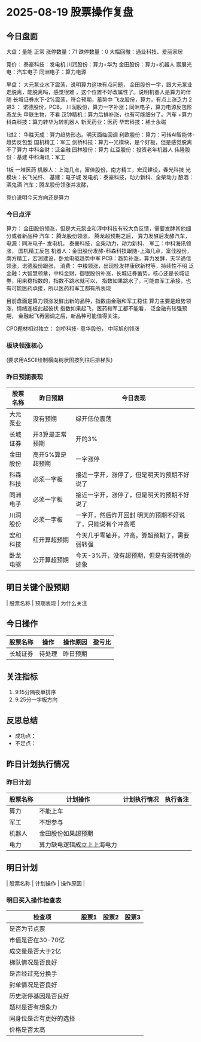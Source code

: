 # 2025-08-19 股票操作复盘

## 今日盘面
大盘：量能 正常
涨停数量：71
跌停数量：0
大幅回撤：通业科技、爱丽家居

竞价：
泰豪科技：发电机
川润股份：算力+华为
金田股份：算力+机器人
宸展光电：汽车电子
同洲电子：算力电源

早盘：
大元泵业水下震荡，说明算力这块有点问题，
金田股份一字，跟大元泵业走脱离，能脱离吗，感觉很难 ，这个位置不好改属性了。说明机器人是算力的伴随
长城证券水下-2%震荡，符合预期，蓄势中
飞龙股份，算力，有点上涨乏力
2进3 ： 诺德股份，PCB， 川润股份，算力一字补涨；同洲电子，算力电源反包形态龙头
申联生物，不看
汉钟精机：算力后排补涨，也有可能细分了。汽车 +算力
科森科技：算力转华为转机器人
新天药业：医药
华宏科技：稀土永磁

1进2：
华胜天成：算力趋势形态。明天面临回调
利欧股份：算力：可转AI智能体-趋势反包型
国机精工：军工
剑桥科技：算力--光模块，是个好板，但是感觉脱离不了算力
中科金财：泛金融
园林股份：算力
红豆股份：投资老年机器人
伟隆股份：基建
中科海讯：军工

1板
一堆医药
机器人：上海几点，富佳股份，南方精工，宏润建设，春光科技
光模块：长飞光纤、
基建：电子城
发电机：泰豪科技，动力新科、全柴动力
酿酒：酒鬼酒
汽车：腾龙股份领涨并发酵，


竞价说明今天方向还是算力



### 今日点评
算力： 金田股份领涨，但是大元泵业和淳中科技有较大负反馈，需要发酵其他细分或者新品种
汽车： 腾龙股份领涨， 腾龙超预期之后， 算力发酵后发酵汽车，
电源：同洲电子- 发电机， 泰豪科技，全柴动力，动力新科、
军工：中科海讯领涨， 国机精工反包
机器人：金田股份发酵-科森科技跟随-上海几点，富佳股份，南方精工，宏润建设，卧龙电驱趋势中军
PCB：趋势补涨，算力发酵，天孚通信领涨，诺德股份跟张，
消费： 中粮领涨，出现桂发祥康欣新材等，持续性不明
泛金融：大智慧领章，中科金财，御银股份补涨，长城证券蓄势，核心还是长城证券，用来稳指数的，指数不跳水就可以， 指数如果跳水了，可能由军工承接，也有可能医药承接，所以医药和军工都有所表现

目前盘面是算力领涨发酵出新的品种，指数由金融和军工稳住
算力主要是趋势领涨，情绪连板此起彼伏
指数如果起飞，医药和军工都不能看， 泛金融有较强预期， 金融起飞再回调之后，新品种可能值得关注。

CPO题材相对独立： 
剑桥科技- 意华股份， 中际旭创领涨





### 板块领涨核心
(要求用ASCII绘制横向树状图按列往后排梯队)

### 昨日预期表现

| 股票名称 | 昨日预期 | 今日表现 |
|---------|----------|----------|
| 大元泵业 | 没有预期 | 绿开低位震荡  |
| 长城证券 |开3算是正常预期 | 开的3%  |
| 金田股份 | 高开5%算是超预期 | 一字涨停 |
| 科森科技 | 必须一字板 | 接近一字开，涨停了，但是明天的预期不好说了 |
| 同洲电子 | 必须一字板 | 接近一字开，涨停了，但是明天的预期不好说了|
| 川润股份 | 必须一字板 | 一字开，然后炸开回封 明天的预期不好说了，只能说有个冲高吧|
| 宏和科技 | 红开算超预期 | 今天几乎零轴开，冲高，算超预期了，需要弱转强 |
| 卧龙电驱 | 公开算超预期| 今天-3%开，没有超预期，但是有弱转强的迹象|
## 明日关键个股预期
| 股票名称 | 预期表现 | 为什么关注

## 今日操作

| 股票名称 | 操作 | 操作原因 | 盈亏比 |
|---------|------|----------|--------|
| 长城证券 | 待处理 | 昨日预期 |  |

## 关注指标
1. 9.15分隔夜单排序
2. 9.25分一字板方向

## 反思总结
- 成功点：
- 不足点：

## 昨日计划执行情况
### 昨日计划

| 股票名称 | 计划操作 | 计划执行情况 | 执行备注 |
|---------|----------|--------------|----------|
| 算力 | 不能上车 |  |  |
| 军工 | 不想参与 |  |  |
| 机器人 | 金田股份如果超预期 |  |  |
| 电力 | 算力缺电逻辑成立上上海电力 |  |  |

## 明日计划
| 股票名称 | 计划操作 | 操作原因 |

### 明日买入操作检查表

| 检查项 | 股票1 | 股票2 | 股票3 |
|--------|-------|-------|-------|
| 是否为节点票 |       |       |       |
| 市值是否在30-70亿 |       |       |       |
| 成交量是否大于2亿 |       |       |       |
| 梯队情况是否良好 |       |       |       |
| 是否经过充分换手 |       |       |       |
| 封单情况是否良好 |       |       |       |
| 历史涨停基因是否良好 |       |       |       |
| 题材是否有想象力 |       |       |       |
| 同身位是否有更好的选择 |       |       |       |
| 价格是否太高 |       |       |       |
